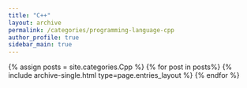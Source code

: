 ```yaml
---
title: "C++"  
layout: archive   
permalink: /categories/programming-language-cpp   
author_profile: true   
sidebar_main: true  
---
```


{% assign posts = site.categories.Cpp %}
{% for post in posts%} {% include archive-single.html type=page.entries_layout %} {% endfor %}